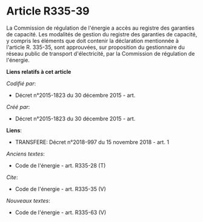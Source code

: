 # Article R335-39

La Commission de régulation de l'énergie a accès au registre des garanties de capacité. Les modalités de gestion du registre
des garanties de capacité, y compris les éléments que doit contenir la déclaration mentionnée à l'article R. 335-35, sont
approuvées, sur proposition du gestionnaire du réseau public de transport d'électricité, par la Commission de régulation de
l'énergie.

**Liens relatifs à cet article**

_Codifié par_:

  - Décret n°2015-1823 du 30 décembre 2015 - art.

_Créé par_:

  - Décret n°2015-1823 du 30 décembre 2015 - art.

**Liens**:

  - TRANSFERE: Décret n°2018-997 du 15 novembre 2018 - art. 1

_Anciens textes_:

  - Code de l'énergie - art. R335-28 (T)

_Cite_:

  - Code de l'énergie - art. R335-35 (V)

_Nouveaux textes_:

  - Code de l'énergie - art. R335-63 (V)

